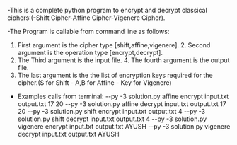 -This is a complete python program to encrypt and decrypt classical ciphers:(-Shift Cipher-Affine Cipher-Vigenere Cipher).

-The Program is callable from command line as follows:
1. First argument is the cipher type [shift,affine,vigenere].  2. Second argument is the operation type [encrypt,decrypt].
3. The Third argument is the input file.                       4. The fourth argument is the output file.
5. The last argument is the the list of encryption keys required for the cipher.(S for Shift - A,B for Affine - Key for Vigenere)
- Examples calls from terminal:
--py -3 solution.py affine encrypt input.txt output.txt 17 20
--py -3 solution.py affine decrypt input.txt output.txt 17 20
--py -3 solution.py shift encrypt input.txt output.txt 4
--py -3 solution.py shift decrypt input.txt output.txt 4
--py -3 solution.py vigenere encrypt input.txt output.txt AYUSH
--py -3 solution.py vigenere decrypt input.txt output.txt AYUSH


